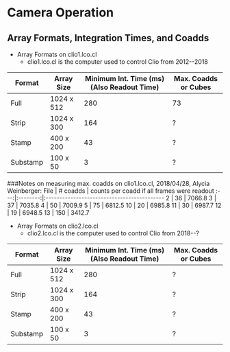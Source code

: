Camera Operation
================


Array Formats, Integration Times, and Coadds
--------------------------------------------

* Array Formats on clio1.lco.cl
  * clio1.lco.cl is the computer used to control Clio from 2012--2018

|    Format    |    Array Size    |    Minimum Int. Time (ms) (Also Readout Time)    |    Max. Coadds or Cubes     |
|--------------|------------------|--------------------------------------------------|-----------------------------|
| Full         | 1024 x 512       | 280                                              | 73                          |
| Strip        | 1024 x 300       | 164                                              | ?                           |
| Stamp        | 400 x 200        | 43                                               | ?                           |
| Substamp     | 100 x 50         | 3                                                | ?                           |


###Notes on measuring max. coadds on clio1.lco.cl, 2018/04/28, Alycia Weinberger:
File | # coadds | counts per coadd if all frames were readout
:---:|:--------:|:-------------------------------------------
2 | 36 | 7066.8
3 | 37 | 7035.8
4 | 50 | 7009.9
5 | 75 | 6812.5
10 | 20 | 6985.8
11 | 30 | 6987.7
12 | 19 | 6948.5
13 | 150 | 3412.7



* Array Formats on clio2.lco.cl
  * clio2.lco.cl is the computer used to control Clio from 2018--?

|    Format    |    Array Size    |    Minimum Int. Time (ms) (Also Readout Time)    |    Max. Coadds or Cubes     |
|--------------|------------------|--------------------------------------------------|-----------------------------|
| Full         | 1024 x 512       | 280                                              | ?                           |
| Strip        | 1024 x 300       | 164                                              | ?                           |
| Stamp        | 400 x 200        | 43                                               | ?                           |
| Substamp     | 100 x 50         | 3                                                | ?                           |

